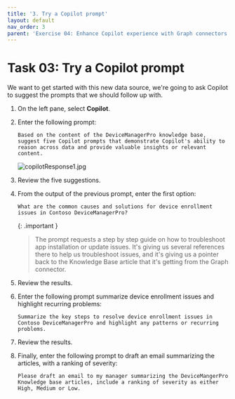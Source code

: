```yaml
---
title: '3. Try a Copilot prompt'
layout: default
nav_order: 3
parent: 'Exercise 04: Enhance Copilot experience with Graph connectors'
---
```


# Task 03: Try a Copilot prompt

We want to get started with this new data source, we're going to ask Copilot to suggest the prompts that we should follow up with.


1. On the left pane, select **Copilot**.

1. Enter the following prompt:

   ```
   Based on the content of the DeviceManagerPro knowledge base, suggest five Copilot prompts that demonstrate Copilot's ability to reason across data and provide valuable insights or relevant content.
   ```

   ![copilotResponse1.jpg](../media/copilotResponse1.jpg)

1. Review the five suggestions.

1. From the output of the previous prompt, enter the first option:
   ```
   What are the common causes and solutions for device enrollment issues in Contoso DeviceManagerPro?
   ```

   {: .important }
   > The prompt requests a step by step guide on how to troubleshoot app installation or update issues. It's giving us several references there to help us troubleshoot issues, and it's giving us a pointer back to the Knowledge Base article that it's getting from the Graph connector.

1. Review the results.

1. Enter the following prompt summarize device enrollment issues and highlight recurring problems:

   ```
   Summarize the key steps to resolve device enrollment issues in Contoso DeviceManagerPro and highlight any patterns or recurring problems.
   ```

1. Review the results.

1. Finally, enter the following prompt to draft an email summarizing the articles, with a ranking of severity:

   ```
   Please draft an email to my manager summarizing the DeviceMangerPro Knowledge base articles, include a ranking of severity as either High, Medium or Low.
   ```
